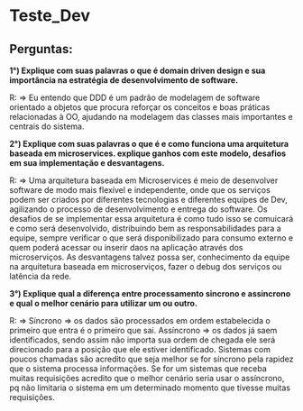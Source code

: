 # Teste_Dev


## Perguntas:


**1°) Explique com suas palavras o que é domain driven design e sua importância na estratégia de desenvolvimento de software.**

R: =>  Eu entendo que DDD é um padrão de modelagem de software orientado a objetos que procura reforçar os conceitos e boas práticas relacionadas à OO, ajudando na modelagem das classes mais importantes e centrais do sistema.



**2°) Explique com suas palavras o que é e como funciona uma arquitetura baseada em microservices. explique ganhos com este modelo, desafios em sua implementação e desvantagens.**

R: => Uma arquitetura baseada em Microservices é meio de desenvolver software de modo mais flexível e independente, onde que os serviços podem ser criados por diferentes tecnologias e diferentes equipes de Dev, agilizando o processo de desenvolvimento e entrega do software.
Os desafios de se implementar essa arquitetura é como tudo isso se comuicará e como será desenvolvido, distribuindo bem as responsabilidades para a equipe, sempre verificar o que será disponibilizado para consumo externo e quem poderá acessar ou inserir daos na aplicação através dos microserviços.
As desvantagens talvez possa ser, conhecimento da equipe na arquitetura baseada em microserviços, fazer o debug dos serviços ou latência da rede.



**3°) Explique qual a diferença entre processamento sincrono e assincrono e qual o melhor cenário para utilizar um ou outro.**

R: => Síncrono => os dados são processados em ordem estabelecida o primeiro que entra é o primeiro que sai.
   Assíncrono => os dados já saem identificados, sendo assim não importa sua ordem de chegada ele será direcionado para a posição que ele estiver identificado.
   Sistemas com poucos chamadas são acredito que seja melhor se for síncrono pela rapidez que o sistema processa informações.
   Se for um sistemas que receba muitas requisições acredito que o melhor cenário seria usar o assíncrono, pq não limitaria o sistema em um determinado momento que tivesse muitas requisições.
   
